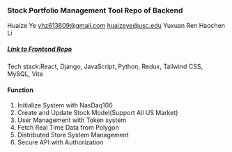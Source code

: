 ### Stock Portfolio Management Tool Repo of Backend

Huaize Ye yhz613609@gmail.com huaizeye@usc.edu
Yuxuan Ren
Haochen Li

##### [Link to Frontend Repo](https://github.com/HuaizeUSC/stock-portfolio-frontend)

Tech stack:React, Django, JavaScript, Python, Redux, Tailwind CSS, MySQL, Vite

#### Function

1. Initialize System with NasDaq100
2. Create and Update Stock Model(Support All US Market)
3. User Management with Token system
4. Fetch Real Time Data from Polygon
5. Distributed Store System Management
6. Secure API with Authorization
